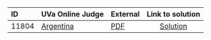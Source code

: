 | ID | UVa Online Judge | External | Link to solution |
|:---|:---|:---|:---:|
| 11804 | [Argentina](https://onlinejudge.org/index.php?option=com_onlinejudge&Itemid=8&category=226&page=show_problem&problem=2904) | [PDF](https://onlinejudge.org/external/118/11804.pdf) | [Solution](https://github.com/versenyi98/uva-solutions/tree/main/solutions/11804%20-%20Argentina)|

